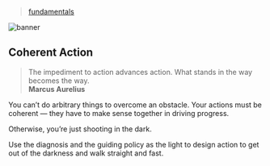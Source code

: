 > [fundamentals](../)

![banner](/strategy/photos/banner.png)

## Coherent Action

> The impediment to action advances action.  What stands in the way becomes the way.  
> **Marcus Aurelius**

You can’t do arbitrary things to overcome an obstacle.  Your actions must be coherent — they have to make sense together in driving progress.

Otherwise, you’re just shooting in the dark.

Use the diagnosis and the guiding policy as the light to design action to get out of the darkness and walk straight and fast.
